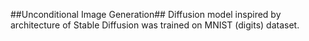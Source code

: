 ##Unconditional Image Generation##
Diffusion model inspired by architecture of Stable Diffusion was trained on MNIST (digits) dataset.
